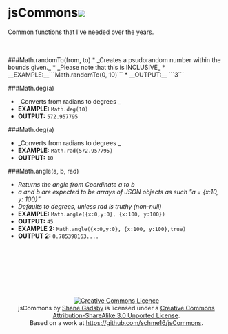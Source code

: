 jsCommons<img src="http://creativecommons.org/wp-content/themes/creativecommons.org/images/fc_approved_tiny.png" />
=========

Common functions that I've needed over the years.

<br>
<br>
###Math.randomTo(from, to)
* _Creates a psudorandom number within the bounds given._
* _Please note that this is INCLUSIVE_
* __EXAMPLE:__```Math.randomTo(0, 10)```
* __OUTPUT:__ ```3```

###Math.deg(a)
* _Converts from radians to degrees _
* __EXAMPLE:__ ```Math.deg(10)```
* __OUTPUT:__ ```572.957795```

###Math.deg(a)
* _Converts from radians to degrees _
* __EXAMPLE:__ ```Math.rad(572.957795)```
* __OUTPUT:__ ```10```

###Math.angle(a, b, rad)
* _Returns the angle from Coordinate a to b_
* _a and b are expected to be arrays of JSON objects as such "a = {x:10, y: 100}"_
* _Defaults to degrees, unless rad is truthy (non-null)_
* __EXAMPLE:__ ```Math.angle({x:0,y:0}, {x:100, y:100})```
* __OUTPUT:__ ```45```
* __EXAMPLE 2:__ ```Math.angle({x:0,y:0}, {x:100, y:100},true)```
* __OUTPUT 2:__ ```0.785398163....```
<br>
<br>
<br>
<br>
<br>
<br>
<br>
<center><a rel="license" href="http://creativecommons.org/licenses/by-sa/3.0/deed.en_GB"><img alt="Creative Commons Licence" style="border-width:0" src="http://i.creativecommons.org/l/by-sa/3.0/88x31.png" /></a><br /><span xmlns:dct="http://purl.org/dc/terms/" property="dct:title">jsCommons</span> by <a xmlns:cc="http://creativecommons.org/ns#" href="https://github.com/schme16" property="cc:attributionName" rel="cc:attributionURL">Shane Gadsby</a> is licensed under a <a rel="license" href="http://creativecommons.org/licenses/by-sa/3.0/deed.en_GB">Creative Commons Attribution-ShareAlike 3.0 Unported License</a>.<br />Based on a work at <a xmlns:dct="http://purl.org/dc/terms/" href="https://github.com/schme16/jsCommons" rel="dct:source">https://github.com/schme16/jsCommons</a>.</center>
